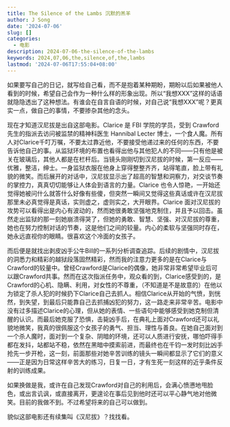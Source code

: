 ```yaml
---
title: The Silence of the Lambs 沉默的羔羊
author: J Song
date: '2024-07-06'
slug: []
categories:
  - 电影
description: 2024-07-06-the-silence-of-the-lambs
keywords: 2024,07,06,the,silence,of,the,lambs
lastmod: '2024-07-06T17:55:04+08:00'
---
```


如果要写自己的日记，就写给自己看，而不是抱着某种期盼，期盼以后如果被他人看到的时候，希望自己会作为一种什么样的形象出现。所以“我想XXX”这样的话语就隐隐透出了这种想法。有谁会在自言自语的时候，对自己说“我想XXX”呢？更真实一点，做自己的事情，不要掺杂其他的念头。

现在才知道汉尼拔是出自这部电影。Clarice 是 FBI 学院的学员，受到 Crawford 先生的指派去访问被监禁的精神科医生 Hannibal Lecter 博士，一个食人魔。所有人对Clarice千叮万嘱，不要太过靠近他，不要接受他递过来的任何的东西，不要告诉他自己的事。从监狱环境的布置也看得出他与其他犯人的不同——只有他是被关在玻璃后，其他人都是在栏杆后。当镜头刚刚切到汉尼拔的时候，第一反应——优雅，整洁，绅士。一身监狱衣服在他身上穿得整整齐齐，站得笔直，脸上带有礼貌的微笑。而后展开的对话中，汉尼拔显示出了超高的智慧和洞察力，对交谈节奏的掌控力，真真切切能够让人体会到语言的力量。Clarice 也令人惊艳，一开始还觉得她被问什么就答什么好像有些傻，但突然一瞬间又觉得这些真话或许在汉尼拔那里未必真觉得是真话，实则虚之，虚则实之，大开眼界。Clarice 面对汉尼拔的攻势可以看得出是内心有波动的，然而她很勇敢坚强地克制住，并且予以回击。虽然走出监狱的那一刻她崩溃得哭了，但她的勇敢、智慧、坚强、对汉尼拔的尊重，她也在努力控制对话的节奏，这是他们之间的较量。内心的柔软与坚强同时存在，她永远直视你的眼睛。很喜欢这个冷面的女孩子。

而后便是就找出剥皮凶手公牛Bill的一系列分析调查追踪。后续的剧情中，汉尼拔的洞悉力和精彩的越狱段落固然精彩，然而我的注意力更多的是在Clarice与Crawford的较量中。曾经Crawford是Clarice的偶像，她非常非常希望毕业后可以跟Crawford共事。然而在这次指派任务中，观众看的到，Clarice感受到的，是Crawford的心机、隐瞒、利用，对女性的不尊重，（不知道是不是故意的）在他以为锁定了杀人犯的时候扔下Clarice自己去抓人。相信Clarice从开始的气愤，到恍然，到失望，到最后只能靠自己去抓捕凶犯的努力，这一路走来非常辛苦。电影中没有过多描述Clarice的心理，但从她的表情、一些语句中能够感受到她克制但清醒的认识。而最后她克服了恐惧，击毙凶手后，在典礼上面对Crawford还可以礼貌地微笑，我真的很佩服这个女孩子的勇气、担当、理性与善良。在她自己面对到一个杀人魔时，面对到一个复杂、阴暗的环境，还可以人质进行安抚，哪怕吓得手都在发抖，站都站不稳，依然在黑暗中摸索前进，而最终也在千钧一发时刻比凶手抢先一步开枪，这一刻，前面那些对她辛苦训练的镜头一瞬间都显示了它们的意义——正是因为日常这样辛苦大的练习，日复一日，才有生死一刻这样的近乎条件反射的训练成果。

如果换做是我，或许在自己发现Crawford对自己的利用后，会满心愤懑地甩脸色，或出言讥讽，或直接离开，更遑论在事后见到他时还可以平心静气地对他微笑。目前的我做不到。不过希望将来的自己可以做到。

貌似这部电影还有续集叫《汉尼拔》？找找看。